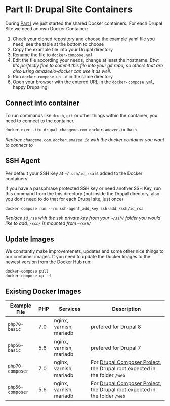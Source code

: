 # Part II: Drupal Site Containers

During [Part I](./shared_containers.md) we just started the shared Docker containers. For each Drupal Site we need an own Docker Container:

1. Check your cloned repository and choose the example yaml file you need, see the table at the bottom to choose
2. Copy the example file into your Drupal directory
3. Rename the file to `docker-compose.yml`
4. Edit the file according your needs, change at least the hostname. _Btw: It's perfectly fine to commit this file into your git repo, so others that are also using amazeeio-docker can use it as well._
5. Run `docker-compose up -d` in the same directory
6. Open your browser with the entered URL in the `docker-compose.yml`, happy Drupaling!

## Connect into container

To run commands like `drush`, `git` or other things within the container, you need to connect to the container.

	docker exec -itu drupal changeme.com.docker.amazee.io bash

*Replace `changeme.com.docker.amazee.io` with the docker container you want to connect to*

## SSH Agent

Per default your SSH Key at `~/.ssh/id_rsa` is added to the Docker containers.

If you have a passphrase protected SSH key or need another SSH Key, run this command from the this directory (not inside the Drupal directory, also you don't need to do that for each Drupal site, just once)

	docker-compose run --rm ssh-agent_add_key ssh-add /ssh/id_rsa

*Replace `id_rsa` with the ssh private key from your `~/ssh/` folder you would like to add, `/ssh/` is mounted from `~/ssh/`*

## Update Images

We constantly make improvemenets, updates and some other nice things to our container images. If you need to update the Docker Images to the newest version from the Docker Hub run:

	docker-compose pull
	docker-compose up -d

## Existing Docker Images

| Example File  | PHP  | Services | Description |
| ------------- | ------------- | ------------- | ------------- |
| `php70-basic` | 7.0 | nginx, varnish, mariadb | prefered for Drupal 8 |
| `php56-basic` | 5.6 | nginx, varnish, mariadb | prefered for Drupal 7 |
| `php70-composer` | 7.0 | nginx, varnish, mariadb | For [Drupal Composer Project](https://github.com/drupal-composer/drupal-project), the Drupal root expected in the folder `/web` |
| `php56-composer` | 5.6 | nginx, varnish, mariadb | For [Drupal Composer Project](https://github.com/drupal-composer/drupal-project), the Drupal root expected in the folder `/web` |

